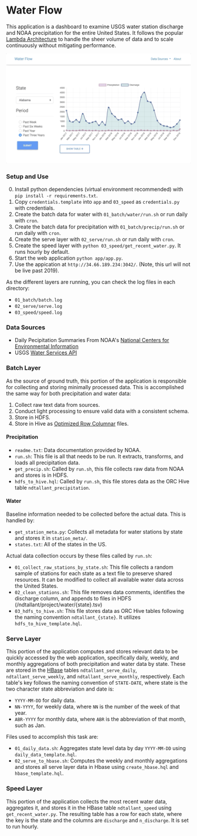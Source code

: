 # Water Flow 
This application is a dashboard to examine USGS water station discharge and NOAA precipitation for the entire United States.
It follows the popular [Lambda Architecture](https://databricks.com/glossary/lambda-architecture) to handle the sheer volume
of data and to scale continuously without mitigating performance.

![Application Demo](.demo.gif)

### Setup and Use
0. Install python dependencies (virtual environment recommended) with `pip install -r requirements.txt`.
1. Copy `credentials.template` into `app` and `03_speed` as `credentials.py` with credentials.
2. Create the batch data for water with `01_batch/water/run.sh` or run daily with `cron`.
3. Create the batch data for precipitation with `01_batch/precip/run.sh` or run daily with `cron`.
4. Create the serve layer with `02_serve/run.sh` or run daily with `cron`.
5. Create the speed layer with `python 03_speed/get_recent_water.py`. It runs hourly by default.
6. Start the web application `python app/app.py`.
7. Use the appication at `http://34.66.189.234:3042/`. (Note, this url will not be live past 2019).

As the different layers are running, you can check the log files in each directory:
* `01_batch/batch.log`
* `02_serve/serve.log`
* `03_speed/speed.log`

### Data Sources
* Daily Pecipitation Summaries From NOAA's [National Centers for Environmental Information](https://www.ncdc.noaa.gov/)
* USGS [Water Services API](https://waterservices.usgs.gov/)

### Batch Layer
As the source of ground truth, this portion of the application is responsible for collecting and storing minimally processed data.
This is accomplished the same way for both precipitation and water data:

1. Collect raw text data from sources.
2. Conduct light processing to ensure valid data with a consistent schema.
3. Store in HDFS.
4. Store in Hive as [Optimized Row Columnar](https://cwiki.apache.org/confluence/display/Hive/LanguageManual+ORC) files.

#### Precipitation
* `readme.txt`: Data documentation provided by NOAA.
* `run.sh`: This file is all that needs to be run. It extracts, transforms, and loads all precipitation data.
* `get_precip.sh`: Called by `run.sh`, this file collects raw data from NOAA and stores is in HDFS.
* `hdfs_to_hive.hql`: Called by `run.sh`, this file stores data as the ORC Hive table `ndtallant_precipitation`.

#### Water
Baseline information needed to be collected before the actual data. This is handled by:
* `get_station_meta.py`: Collects all metadata for water stations by state and stores it in `station_meta/`.
* `states.txt`: All of the states in the US.

Actual data collection occurs by these files called by `run.sh`:
* `01_collect_raw_stations_by_state.sh`: This file collects a random sample of stations for each state as a text file to preserve shared resources. It can be modified to collect all available water data across the United States.
* `02_clean_stations.sh`: This file removes data comments, identifies the discharge column, and appends to files in HDFS (/ndtallant/project/water/{state}.tsv)
* `03_hdfs_to_hive.sh`: This file stores data as ORC Hive tables following the naming convention `ndtallant_{state}`. It utilizes `hdfs_to_hive_template.hql`.

### Serve Layer
This portion of the application computes and stores relevant data to be quickly accessed by the web application, specifically daily, weekly, and monthly aggregations of both precipitation and water data by state.
These are stored in the [HBase](https://hbase.apache.org/) tables `ndtallant_serve_daily`, `ndtallant_serve_weekly`, and `ndtallant_serve_monthly`, respectively.
Each table's key follows the naming convention of `STATE-DATE`, where state is the two character state abbreviation and date is:
* `YYYY-MM-DD` for daily data.
* `NN-YYYY`, for weekly data, where `NN` is the number of the week of that year.
* `ABR-YYYY` for monthly data, where `ABR` is the abbreviation of that month, such as Jan.

Files used to accomplish this task are:
* `01_daily_data.sh`: Aggregates state level data by day `YYYY-MM-DD` using `daily_data_template.hql`.
* `02_serve_to_hbase.sh`: Computes the weekly and monthly aggregations and stores all serve layer data in Hbase using `create_hbase.hql` and `hbase_template.hql`.

### Speed Layer
This portion of the application collects the most recent water data, aggregates it, and stores it in the HBase table `ndtallant_speed` using `get_recent_water.py`. 
The resulting table has a row for each state, where the key is the state and the columns are `discharge` and `n_discharge`. It is set to run hourly.
